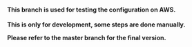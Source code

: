 #### This branch is used for testing the configuration on AWS.

**This is only for development, some steps are done manually.**

**Please refer to the master branch for the final version.**
